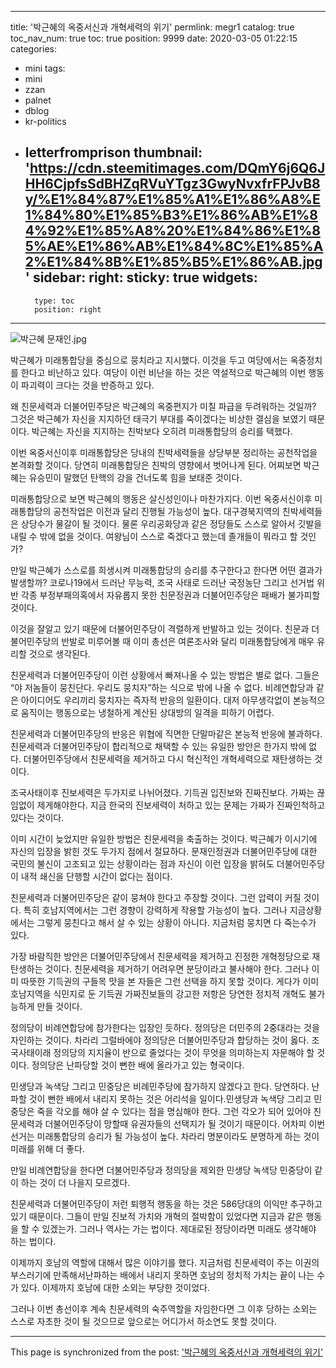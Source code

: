 
---
title: '박근혜의 옥중서신과 개혁세력의 위기'
permlink: megr1
catalog: true
toc_nav_num: true
toc: true
position: 9999
date: 2020-03-05 01:22:15
categories:
- mini
tags:
- mini
- zzan
- palnet
- dblog
- kr-politics
- letterfromprison
thumbnail: 'https://cdn.steemitimages.com/DQmY6j6Q6JHH6CjpfsSdBHZqRVuYTgz3GwyNvxfrFPJvB8y/%E1%84%87%E1%85%A1%E1%86%A8%E1%84%80%E1%85%B3%E1%86%AB%E1%84%92%E1%85%A8%20%E1%84%86%E1%85%AE%E1%86%AB%E1%84%8C%E1%85%A2%E1%84%8B%E1%85%B5%E1%86%AB.jpg'
sidebar:
    right:
        sticky: true
widgets:
    -
        type: toc
        position: right
---


![박근혜 문재인.jpg](https://cdn.steemitimages.com/DQmY6j6Q6JHH6CjpfsSdBHZqRVuYTgz3GwyNvxfrFPJvB8y/%E1%84%87%E1%85%A1%E1%86%A8%E1%84%80%E1%85%B3%E1%86%AB%E1%84%92%E1%85%A8%20%E1%84%86%E1%85%AE%E1%86%AB%E1%84%8C%E1%85%A2%E1%84%8B%E1%85%B5%E1%86%AB.jpg)


박근혜가 미래통합당을 중심으로 뭉치라고 지시했다. 이것을 두고 여당에서는 옥중정치를 한다고 비난하고 있다. 여당이 이런 비난을 하는 것은 역설적으로 박근혜의 이번 행동이 파괴력이 크다는 것을 반증하고 있다.

왜 친문세력과 더불어민주당은 박근혜의 옥중편지가 미칠 파급을 두려워하는 것일까? 그것은 박근혜가 자신을 지지하던 태극기 부대를 죽이겠다는 비상한 결심을 보였기 때문이다. 박근혜는 자신을 지지하는 친박보다 오히려 미래통합당의 승리를 택했다.

이번 옥중서신이후 미래통합당은 당내의 친박세력들을 상당부분 정리하는 공천작업을 본격화할 것이다. 당연히 미래통합당은 친박의 영향에서 벗어나게 된다. 어찌보면 박근혜는 유승민이 말했던 탄핵의 강을 건너도록 힘을 보태준 것이다.

미래통합당으로 보면 박근혜의 행동은 살신성인이나 마찬가지다. 이번 옥중서신이후 미래통합당의 공천작업은 이전과 달리 진행될 가능성이 높다. 대구경북지역의 친박세력들은 상당수가 물갈이 될 것이다. 물론 우리공화당과 같은 정당들도 스스로 알아서 깃발을 내릴 수 밖에 없을 것이다. 여왕님이 스스로 죽겠다고 했는데 졸개들이 뭐라고 할 것인가?

만일 박근혜가 스스로를 희생시켜 미래통합당의 승리를 추구한다고 한다면 어떤 결과가 발생할까? 코로나19에서 드러난 무능력, 조국 사태로 드러난 국정농단 그리고 선거법 위반 각종 부정부패의혹에서 자유롭지 못한 친문정권과 더불어민주당은 패배가 불가피할 것이다.

이것을 잘알고 있기 때문에 더불어민주당이 격렬하게 반발하고 있는 것이다. 친문과 더불어민주당의 반발로 미루어볼 때 이미 총선은 여론조사와 달리 미래통합당에게 매우 유리할 것으로 생각된다.

친문세력과 더불어민주당이 이런 상황에서 빠져나올 수 있는 방법은 별로 없다. 그들은 “야 저놈들이 뭉친단다. 우리도 뭉치자”하는 식으로 밖에 나올 수 없다. 비례연합당과 같은 아이디어도 우리끼리 뭉치자는 즉자적 반응의 일환이다. 대저 아무생각없이 본능적으로 움직이는 행동으로는 냉철하게 계산된 상대방의 일격을 피하기 어렵다.

친문세력과 더불어민주당의 반응은 위협에 직면한 단말마같은 본능적 반응에 불과하다. 친문세력과 더불어민주당이 합리적으로 채택할 수 있는 유일한 방안은 한가지 밖에 없다. 더불어민주당에서 친문세력을 제거하고 다시 혁신적인 개혁세력으로 재탄생하는 것이다.

조국사태이후 진보세력은 두가지로 나뉘어졌다. 기득권 입진보와 진짜진보다. 가짜는 끊임없이 제게해야한다. 지금 한국의 진보세력이 처하고 있는 문제는 가짜가 진짜인척하고 있다는 것이다.

이미 시간이 늦었지만 유일한 방법은 친문세력을 축출하는 것이다. 박근혜가 이시기에 자신의 입장을 밝힌 것도 두가지 점에서 절묘하다. 문재인정권과 더불어민주당에 대한 국민의 불신이 고조되고 있는 상황이라는 점과 자신이 이런 입장을 밝혀도 더불어민주당이 내적 쇄신을 단행할 시간이 없다는 점이다.

친문세력과 더불어민주당은 같이 뭉쳐야 한다고 주장할 것이다. 그런 압력이 커질 것이다. 특히 호남지역에서는 그런 경향이 강력하게 작용할 가능성이 높다. 그러나 지금상황에서는 그렇게 뭉친다고 해서 살 수 있는 상황이 아니다. 지금처럼 뭉치면 다 죽는수가 있다.

가장 바람직한 방안은 더불어민주당에서 친문세력을 제거하고 진정한 개혁정당으로 재탄생하는 것이다. 친문세력을 제거하기 어려우면 분당이라고 불사해야 한다. 그러나 이미 따뜻한 기득권의 구들목 맛을 본 자들은 그런 선택을 하지 못할 것이다. 게다가 이미 호남지역을 식민지로 둔 기득권 가짜진보들의 강고한 저항은 당연한 정치적 개혁도 불가능하게 만들 것이다.

정의당이 비례연합당에 참가한다는 입장인 듯하다. 정의당은 더민주의 2중대라는 것을 자인하는 것이다. 차라리 그럴바에야 정의당은 더불어민주당과 합당하는 것이 옳다. 조국사태이래 정의당의 지지율이 반으로 줄었다는 것이 무엇을 의미하는지 자문해야 할 것이다. 정의당은 난파당할 것이 뻔한 배에 올라가고 있는 형국이다.

민생당과 녹색당 그리고 민중당은 비례민주당에 참가하지 않겠다고 한다. 당연하다. 난파할 것이 뻔한 배에서 내리지 못하는 것은 어리석을 일이다.민생당과 녹색당 그리고 민중당은 죽을 각오를 해야 살 수 있다는 점을 명심해야 한다. 그런 각오가 되어 있어야 친문세력과 더불어민주당이 망할때 유권자들의 선택지가 될 것이기 때문이다. 어차피 이번 선거는 미래통합당의 승리가 될 가능성이 높다. 차라리 명분이라도 분명하게 하는 것이 미래를 위해 더 좋다.

만일 비례연합당을 한다면 더불어민주당과 정의당을 제외한 민생당 녹색당 민중당이 같이 하는 것이 더 나을지 모르겠다.

친문세력과 더불어민주당이 저런 퇴행적 행동을 하는 것은 586당대의 이익만 추구하고 있기 때문이다. 그들이 만일 진보적 가치와 개혁의 절박함이 있었다면 지금과 같은 행동을 할 수 있겠는가. 그러나 역사는 가는 법이다. 제대로된 정당이라면 미래도 생각해야 하는 법이다.

이제까지 호남의 역할에 대해서 많은 이야기를 했다. 지금처럼 친문세력이 주는 이권의 부스러기에 만족해서난파하는 배에서 내리지 못하면 호남의 정치적 가치는 끝이 나는 수가 있다. 이제까지 호남에 대한 소외는 부당한 것이었다.

그러나 이번 총선이후 계속 친문세력의 숙주역할을 자임한다면 그 이후 당하는 소외는 스스로 자초한 것이 될 것으므로 앞으로는 어디가서 하소연도 못할 것이다.

- - -

This page is synchronized from the post: ['박근혜의 옥중서신과 개혁세력의 위기'](https://steemit.com/@oldstone/megr1)
